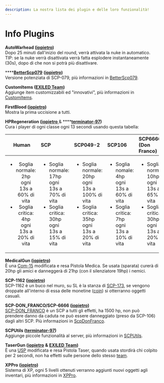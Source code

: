 ```yaml
---
description: La nostra lista dei plugin e delle loro funzionalità!
---
```


# Info Plugins

**AutoWarhead \(**[**iopietro**](https://github.com/iopietro)**\)**  
Dopo 25 minuti dall'inizio del round, verrà attivata la nuke in automatico. TIP: se la nuke verrà disattivata verrà fatta esplodere instantaneamente \(30s\), dopo di che non si potrà più disattivare.

\*\*\*\*[**BetterScp079**](betterscp079/) **\(**[**iopietro**](https://github.com/iopietro)**\)**  
Versione potenziata di SCP-079, più informazioni in [BetterScp079](betterscp079/).

**CustomItems \(**[**EXILED Team**](https://github.com/Exiled-Team)**\)**  
Aggiunge item customizzabili ed "innovativi", più informazioni in [CustomItems](customitems.md).

**FirstBlood \(**[**iopietro**](https://github.com/iopietro)**\)**  
Mostra la prima uccisione a tutti.

**HPRegeneration \(**[**iopietro** ](https://github.com/iopietro)& ****[**terminator-97**](https://github.com/terminator-97)**\)**  
Cura i player di ogni classe ogni 13 secondi usando questa tabella:

<table>
  <thead>
    <tr>
      <th style="text-align:center">Human</th>
      <th style="text-align:left"><b>SCP</b>
      </th>
      <th style="text-align:left"><b>SCP049-2</b>
      </th>
      <th style="text-align:left"><b>SCP106</b>
      </th>
      <th style="text-align:left"><b>SCP6666 (Don Franco)</b>
      </th>
    </tr>
  </thead>
  <tbody>
    <tr>
      <td style="text-align:center">
        <ul>
          <li>Soglia normale: 2hp ogni 13s a 60% di vita
            <br />
          </li>
          <li>Soglia critica: 4hp ogni 13s a 20% di vita</li>
        </ul>
      </td>
      <td style="text-align:left">
        <ul>
          <li>Soglia normale: 17hp ogni 13s a 70% di vita
            <br />
          </li>
          <li>Soglia critica: 30hp ogni 13s a 15% di vita</li>
        </ul>
      </td>
      <td style="text-align:left">
        <ul>
          <li>Soglia normale: 20hp ogni 13s a 100% di vita
            <br />
          </li>
          <li>Soglia critica: 35hp ogni 13s a 20% di vita</li>
        </ul>
      </td>
      <td style="text-align:left">
        <ul>
          <li>Soglia nomale: 4hp ogni 13s a 60% di vita
            <br />
          </li>
          <li>Soglia critica: 7hp ogni 13s a 10% di vita</li>
        </ul>
      </td>
      <td style="text-align:left">
        <ul>
          <li>Soglia normale: 10hp ogni 13s a 65% di vita
            <br />
          </li>
          <li>Soglia critica: 30hp ogni 13s a 20% di vita</li>
        </ul>
      </td>
    </tr>
  </tbody>
</table>

**MedicalGun \(**[**iopietro**](https://github.com/iopietro)**\)**  
È una [Com-15](../info-gioco/armi.md) modificata e resa Pistola Medica. Se usata \(sparata\) curerà di 20hp gli amici e danneggerà di 21hp \(con il silenziatore 19hp\) i nemici.

**SCP-1162 \(**[**iopietro**](https://github.com/iopietro)**\)**  
SCP-1162 è un buco nel muro, su SL è la stanza di [SCP-173](../info-gioco/scps.md), se vengono droppate all'interno di essa delle monetine \([coin](../info-gioco/)\) si otterranno oggetti casuali.

**SCP-DON\_FRANCO/SCP-6666 \(**[**iopietro**](https://github.com/iopietro)**\)**  
[SCP-DON\_FRANCO](scpdonfranco.md) è un SCP a tutti gli effetti, ha 1500 hp, non può prendere danno da caduta ne può essere danneggiato \(preso da SCP-106\) dagli altri SCP. Più informazioni in [ScpDonFranco](scpdonfranco.md).

**SCPUtils \(**[**terminator-97**](https://github.com/terminator-97)**\)**  
Aggiunge piccole funzionalità al server, più informazioni in [SCPUtils](scputils.md).

**TaserGun \(**[**iopietro**](https://github.com/iopietro) **&** [**EXILED Team**](https://github.com/EXILED-Team)**\)**  
È una [USP](../info-gioco/armi.md) modificata e resa Pistola Taser, quando usata stordirà chi colpito per 2 secondi, non ha effetti sulle persone dello stesso [team](../info-gioco/).

**XPPro \(**[**iopietro**](https://github.com/iopietro)**\)**  
Sistema di XP, ogni 5 livelli ottenuti verranno aggiunti nuovi oggetti agli inventari, più informazioni in [XPPro](xppro.md).

